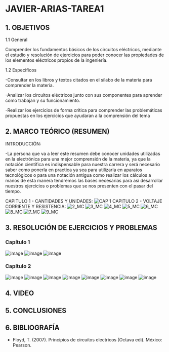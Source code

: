 # JAVIER-ARIAS-TAREA1

## 1. OBJETIVOS

   1.1 General

Comprender los fundamentos básicos de los circuitos eléctricos, mediante el estudio y resolución de ejercicios para poder conocer las propiedades de los elementos eléctricos propios de la ingeniería.

   1.2 Especificos
   
-Consultar en los libros y textos citados en el sílabo de la materia para comprender la materia.

-Analizar los circuitos eléctricos junto con sus componentes para aprender como trabajan y su funcionamiento.

-Realizar los ejercicios de forma crítica para comprender las problemáticas propuestas en los ejercicios que ayudaran a la comprensión del tema

## 2. MARCO TEÓRICO (RESUMEN)

INTRODUCCIÓN:

-La persona que va a leer este resumen debe conocer unidades utilizadas en la electrónica para una mejor comprensión de la materia, ya que la notación científica es indispensable para nuestra carrera y será necesario saber como ponerla en practica ya sea para utilizarla en aparatos tecnológicos o para una notación antigua como realizar los cálculos a manos de esta manera tendremos las bases necesarias para así desarrollar nuestros ejercicios o problemas que se nos presenten con el pasar del tiempo. 

CAPITULO 1 - CANTIDADES Y UNIDADES:
![CAP 1](https://user-images.githubusercontent.com/116779906/201504208-13fae5b8-e53d-40b1-92d8-dac4e4c1f7a4.png)
CAPITULO 2 - VOLTAJE CORRIENTE Y RESISTENCIA:
![2_MC](https://user-images.githubusercontent.com/93666408/140862943-64129984-2471-4d60-a2ea-b823d755f496.jpeg)
![3_MC](https://user-images.githubusercontent.com/93666408/140862946-d9112523-bcd8-4fac-a82c-963fb29c0f88.jpeg)
![4_MC](https://user-images.githubusercontent.com/93666408/140944564-f14ee70b-7987-4f70-ab31-3ba2dfa752d5.jpeg)
![5_MC](https://user-images.githubusercontent.com/93666408/140944613-de831526-3b7d-4116-834e-5bb4f91381ee.jpeg)
![6_MC](https://user-images.githubusercontent.com/93666408/140944658-b1e17493-1e8d-49ce-a5fb-2d2b51835d5d.jpeg)
![8_MC](https://user-images.githubusercontent.com/93666408/140944748-49e051d5-525c-490a-9914-44c7bd830ab3.jpeg)
![7_MC](https://user-images.githubusercontent.com/93666408/140944782-afae6c98-1009-4316-b249-d5f67cb1eb75.jpeg)
![9_MC](https://user-images.githubusercontent.com/93893919/140950209-56370dfd-6676-40c8-ad06-85530450c94d.jpeg)

## 3. RESOLUCIÓN DE EJERCICIOS Y PROBLEMAS

### Capítulo 1
![image](https://user-images.githubusercontent.com/116779906/201504387-29a563d7-5f1c-4b9b-9b06-d4139168ebb5.png)
![image](https://user-images.githubusercontent.com/116779906/201504389-16c04000-f44f-4cd8-8689-0731dabc1c66.png)
![image](https://user-images.githubusercontent.com/116779906/201504415-82b67d84-56b4-41ce-80aa-8407944b9bc5.png)

### Capítulo 2

![image](https://user-images.githubusercontent.com/116779906/201504476-57c3497a-e99b-41d2-87b4-3ad573b3a3bb.png)
![image](https://user-images.githubusercontent.com/116779906/201504480-3e5f4c38-6d98-40d9-b9b2-e0524694006e.png)
![image](https://user-images.githubusercontent.com/116779906/201504672-642741a1-bfc9-4c38-9eb2-6dfea3bc79e7.png)
![image](https://user-images.githubusercontent.com/116779906/201504676-75f789e9-ddd9-4dc0-a213-506128e94aea.png)
![image](https://user-images.githubusercontent.com/116779906/201504683-535e4a5e-abe1-4973-8a65-8d63d6d22612.png)
![image](https://user-images.githubusercontent.com/116779906/201504689-5c8b79bc-dbbe-4bb3-8118-fb809b24dab8.png)
![image](https://user-images.githubusercontent.com/116779906/201504691-35ffae30-e522-42ea-9ed8-481f6be14df6.png)
![image](https://user-images.githubusercontent.com/116779906/201504694-323c6dbb-4770-45d7-b487-ce6dd843e9cf.png)


## 4. VIDEO

## 5. CONCLUSIONES

## 6. BIBLIOGRAFÍA
* Floyd, T. (2007). Principios de circuitos electricos (Octava edi). México: Pearson.
